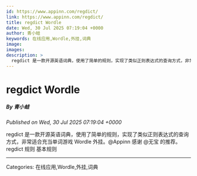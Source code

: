 ```yaml
---
id: https://www.appinn.com/regdict/
link: https://www.appinn.com/regdict/
title: regdict Wordle
date: Wed, 30 Jul 2025 07:19:04 +0000
author: 青小蛙
keywords: 在线应用,Wordle,外挂,词典
image: 
images: 
description: >
  regdict 是一款开源英语词典，使用了简单的规则，实现了类似正则表达式的查询方式，非常适合充当单词游戏 Wordle 外挂。@Appinn 感谢 @无宝 的推荐。 regdict 规则 基本规则 
---
```

# regdict Wordle
##### By 青小蛙
_Published on Wed, 30 Jul 2025 07:19:04 +0000_

regdict 是一款开源英语词典，使用了简单的规则，实现了类似正则表达式的查询方式，非常适合充当单词游戏 Wordle 外挂。@Appinn 感谢 @无宝 的推荐。 regdict 规则 基本规则

---
Categories: 在线应用,Wordle,外挂,词典